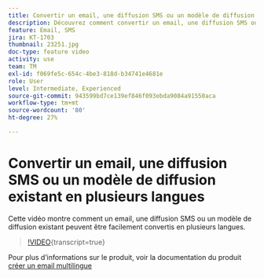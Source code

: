 ```yaml
---
title: Convertir un email, une diffusion SMS ou un modèle de diffusion existant en plusieurs langues
description: Découvrez comment convertir un email, une diffusion SMS ou un modèle de diffusion existant en plusieurs langues.
feature: Email, SMS
jira: KT-1703
thumbnail: 23251.jpg
doc-type: feature video
activity: use
team: TM
exl-id: f069fe5c-654c-4be3-818d-b34741e4681e
role: User
level: Intermediate, Experienced
source-git-commit: 943599bd7ce139ef846f093ebda9084a91550aca
workflow-type: tm+mt
source-wordcount: '80'
ht-degree: 27%

---
```


# Convertir un email, une diffusion SMS ou un modèle de diffusion existant en plusieurs langues

Cette vidéo montre comment un email, une diffusion SMS ou un modèle de diffusion existant peuvent être facilement convertis en plusieurs langues.

>[!VIDEO](https://video.tv.adobe.com/v/23251?learn=on){transcript=true}

Pour plus d’informations sur le produit, voir la documentation du produit [créer un email multilingue](https://experienceleague.adobe.com/docs/campaign-standard/using/communication-channels/email-messages/creating-a-multilingual-email.html?lang=en)
